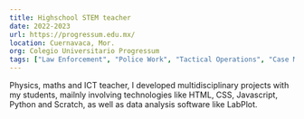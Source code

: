 ```yaml
---
title: Highschool STEM teacher
date: 2022-2023
url: https://progressum.edu.mx/
location: Cuernavaca, Mor.
org: Colegio Universitario Progressum
tags: ["Law Enforcement", "Police Work", "Tactical Operations", "Case Management"]
---
```


Physics, maths and ICT teacher, I developed multidisciplinary projects with my students, mailnly involving technologies like HTML, CSS, Javascript, Python and Scratch, as well as data analysis software like LabPlot.
